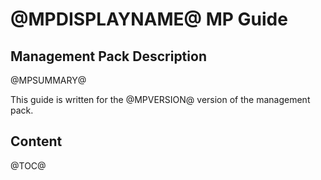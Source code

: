 ﻿# @MPDISPLAYNAME@ MP Guide

## Management Pack Description
@MPSUMMARY@

This guide is written for the @MPVERSION@ version of the management pack. 

## Content
@TOC@


  